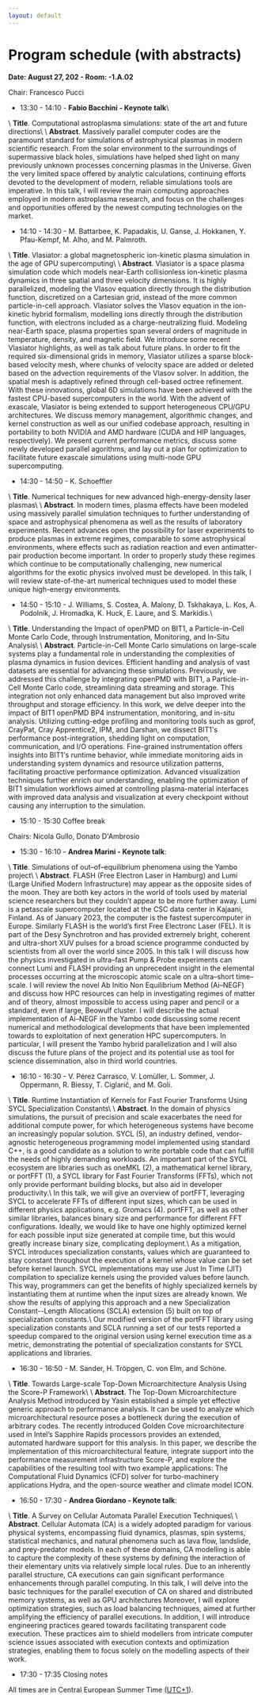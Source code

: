 ```yaml
---
layout: default
---
```


# Program schedule (with abstracts)

<!-- TBA -->

**Date: August 27, 202 - Room: -1.A.02**

Chair: Francesco Pucci

- 13:30 - 14:10  - **Fabio Bacchini - Keynote talk**\\
> 
\\
**Title**. Computational astroplasma simulations: state of the art and future directions\\
\\
**Abstract**. Massively parallel computer codes are the paramount standard for simulations of astrophysical plasmas in modern scientific research. From the solar environment to the surroundings of supermassive black holes, simulations have helped shed light on many previously unknown processes concerning plasmas in the Universe. Given the very limited space offered by analytic calculations, continuing efforts devoted to the development of modern, reliable simulations tools are imperative. In this talk, I will review the main computing approaches employed in modern astroplasma research, and focus on the challenges and opportunities offered by the newest computing technologies on the market. 


- 14:10 - 14:30 - M. Battarbee, K. Papadakis, U. Ganse, J. Hokkanen, Y. Pfau-Kempf, M. Alho, and M. Palmroth.
>
\\
**Title**. Vlasiator: a global magnetospheric ion-kinetic plasma simulation in the age of GPU supercomputing\\
\\
**Abstract**. Vlasiator is a space plasma simulation code which models near-Earth collisionless ion-kinetic plasma dynamics in three spatial and three velocity dimensions. It is highly parallelized, modeling the Vlasov equation directly through the distribution function, discretized on a Cartesian grid, instead of the more common particle-in-cell approach. Vlasiator solves the Vlasov equation in the ion-kinetic hybrid formalism, modelling ions directly through the distribution function, with electrons included as a charge-neutralizing fluid. Modeling near-Earth space, plasma properties span several orders of magnitude in temperature, density, and magnetic field. We introduce some recent Vlasiator highlights, as well as talk about future plans.
In order to fit the required six-dimensional grids in memory, Vlasiator utilizes a sparse block-based velocity mesh, where chunks of velocity space are added or deleted based on the advection requirements of the Vlasov solver. In addition, the spatial mesh is adaptively refined through cell-based octree refinement. With these innovations, global 6D simulations have been achieved with the fastest CPU-based supercomputers in the world. With the advent of exascale, Vlasiator is being extended to support heterogeneous CPU/GPU architectures. We discuss memory management, algorithmic changes, and kernel construction as well as our unified codebase approach, resulting in portability to both NVIDIA and AMD hardware (CUDA and HIP languages, respectively). We present current performance metrics, discuss some newly developed parallel agorithms, and lay out a plan for optimization to facilitate future exascale simulations using multi-node GPU supercomputing.

- 14:30 - 14:50 - K. Schoeffler
> 
\\
**Title**. Numerical techniques for new advanced high-energy-density laser plasmas\\
\\
**Abstract**. In modern times, plasma effects have been modeled using massively parallel simulation techniques to further understanding of space and astrophysical phenomena as well as the results of laboratory experiments. Recent advances open the possibility for laser experiments to produce plasmas in extreme regimes, comparable to some astrophysical environments, where effects such as radiation reaction and even antimatter-pair production become important. In order to properly study these regimes which continue to be computationally challenging, new numerical algorithms for the exotic physics involved must be developed. In this talk, I will review state-of-the-art numerical techniques used to model these unique high-energy environments.

- 14:50 - 15:10 - J. Williams, S. Costea, A. Malony, D. Tskhakaya, L. Kos, A. Podolnik, J. Hromadka, K. Huck, E. Laure, and S. Markidis.\\
> 
\\
**Title**. Understanding the Impact of openPMD on BIT1, a Particle-in-Cell Monte Carlo Code, through Instrumentation, Monitoring, and In-Situ Analysis\\
\\
**Abstract**. Particle-in-Cell Monte Carlo simulations on large-scale systems play a fundamental role in understanding the complexities of plasma dynamics in fusion devices. Efficient handling and analysis of vast datasets are essential for advancing these simulations. Previously, we addressed this challenge by integrating openPMD with BIT1, a Particle-in-Cell Monte Carlo code, streamlining data streaming and storage. This integration not only enhanced data management but also improved write throughput and storage efficiency. In this work, we delve deeper into the impact of BIT1 openPMD BP4 instrumentation, monitoring, and in-situ analysis. Utilizing cutting-edge profiling and monitoring tools such as gprof, CrayPat, Cray Apprentice2, IPM, and Darshan, we dissect BIT1's performance post-integration, shedding light on computation, communication, and I/O operations. Fine-grained instrumentation offers insights into BIT1's runtime behavior, while immediate monitoring aids in understanding system dynamics and resource utilization patterns, facilitating proactive performance optimization. Advanced visualization techniques further enrich our understanding, enabling the optimization of BIT1 simulation workflows aimed at controlling plasma-material interfaces with improved data analysis and visualization at every checkpoint without causing any interruption to the simulation.

- 15:10 - 15:30 Coffee break

Chairs: Nicola Gullo, Donato D'Ambrosio 

- 15:30 - 16:10 - **Andrea Marini - Keynote talk**: 
> 
\\
**Title**. Simulations of out–of–equilibrium phenomena using the Yambo project\\
\\
**Abstract**. FLASH (Free Electron Laser in Hamburg) and Lumi (Large Unified Modern Infrastructure) may appear as the opposite sides of the moon. They are both key actors in the world of tools used by material science researchers but they couldn’t appear to be more further away.
Lumi is a petascale supercomputer located at the CSC data center in Kajaani, Finland. As of January 2023, the computer is the fastest supercomputer in Europe. Similarly FLASH is the world’s first Free Electronc Laser (FEL). It is part of the Desy Synchrotron and has provided extremely bright, coherent and ultra-short XUV pulses for a broad science programme conducted by scientists from all over the world since 2005.
In this talk I will discuss how the physics investigated in ultra–fast Pump & Probe experiments can connect Lumi and FLASH providing an unprecedent insight in the elemental processes occurring at the microscopic atomic scale on a ultra–short time–scale. I will review the novel Ab Initio Non Equilibrium Method (Ai–NEGF) and discuss how HPC resources can help in investigating regimes of matter and of theory, almost impossible to access using paper and pencil or a standard, even if large, Beowulf cluster.
I will describe the actual implementation of Ai–NEGF in the Yambo code discussing some recent numerical and methodological developments that have been implemented towards to exploitation of next generation HPC supercomputers. In particular, I will present the Yambo hybrid parallelization and I will also discuss the future plans of the project and its potential use as tool for science dissemination, also in third world countries.

- 16:10 - 16:30 - V. Pérez Carrasco, V. Lomüller, L. Sommer, J. Oppermann, R. Biessy, T. Ciglarič, and M. Goli. 
> 
\\
**Title**. Runtime Instantiation of Kernels for Fast Fourier Transforms Using SYCL Specialization Constants\\
\\
**Abstract**. In the domain of physics simulations, the pursuit of precision and scale exacerbates the need for additional compute power, for which heterogeneous systems have become an increasingly popular solution. SYCL (5), an industry defined, vendor-agnostic heterogeneous programming model implemented using standard C++, is a good candidate as a solution to write portable code that can fulfill the needs of highly demanding workloads. An important part of the SYCL ecosystem are libraries such as oneMKL (2), a mathematical kernel library, or portFFT (1), a SYCL library for Fast Fourier Transforms (FFTs), which not only provide performant building blocks, but also aid in developer productivity.\\
In this talk, we will give an overview of portFFT, leveraging SYCL to accelerate FFTs of different input sizes, which can be used in different physics applications, e.g. Gromacs (4). portFFT, as well as other similar libraries, balances binary size and performance for different FFT configurations. Ideally, we would like to have one highly optimized kernel for each possible input size generated at compile time, but this would greatly increase binary size, complicating deployment.\\
As a mitigation, SYCL introduces specialization constants, values which are guaranteed to stay constant throughout the execution of a kernel whose value can be set before kernel launch. SYCL implementations may use Just In Time (JIT) compilation to specialize kernels using the provided values before launch. This way, programmers can get the benefits of highly specialized kernels by instantiating them at runtime when the input sizes are already known. We show the results of applying this approach and a new Specialization Constant--Length Allocations (SCLA) extension (5) built on top of specialization constants.\\
Our modified version of the portFFT library using specialization constants and SCLA running a set of our tests reported a speedup compared to the original version using kernel execution time as a metric, demonstrating the potential of specialization constants for SYCL applications and libraries.

- 16:30 - 16:50 - M. Sander, H. Tröpgen, C. von Elm, and Schöne.
> 
\\
**Title**. Towards Large-scale Top-Down Microarchitecture Analysis Using the Score-P Framework\\
\\
**Abstract**. The Top-Down Microarchitecture Analysis Method introduced by Yasin established a simple yet effective generic approach to performance analysis. It can be used to analyze which microarchitectural resource poses a bottleneck during the execution of arbitrary codes. The recently introduced Golden Cove microarchitecture used in Intel’s Sapphire Rapids processors provides an extended, automated hardware support for this analysis. In this paper, we describe the implementation of this microarchitectural feature, integrate support into the performance measurement infrastructure Score-P, and explore the capabilities of the resulting tool with two example applications: The Computational Fluid Dynamics (CFD) solver for turbo-machinery applications Hydra, and the open-source weather and climate model ICON. 

- 16:50 - 17:30 - **Andrea Giordano - Keynote talk**: 
> 
\\
**Title**. A Survey on Cellular Automata Parallel Execution Techniques\\
\\
**Abstract**. Cellular Automata (CA) is a widely adopted paradigm for various physical systems, encompassing fluid dynamics, plasmas, spin systems, statistical mechanics, and natural phenomena such as lava flow, landslide, and prey-predator models. In each of these domains, CA modelling is able to capture the complexity of these systems by defining the interaction of their elementary units via relatively simple local rules. Due to an inherently parallel structure, CA executions can gain significant performance enhancements through parallel computing. In this talk, I will delve into the basic techniques for the parallel execution of CA on shared and distributed memory systems, as well as GPU architectures Moreover, I will explore optimization strategies, such as load balancing techniques, aimed at further amplifying the efficiency of parallel executions. In addition, I will introduce engineering practices geared towards facilitating transparent code execution. These practices aim to shield modellers from intricate computer science issues associated with execution contexts and optimization strategies, enabling them to focus solely on the modelling aspects of their work.

- 17:30 - 17:35 Closing notes

All times are in Central European Summer Time ([UTC+1](https://www.timeanddate.com/worldclock/spain/madrid)).

<!-- The complete EuroPar program is available at [https://2024.euro-par.org/program/](https://2024.euro-par.org/program/). 
-->

